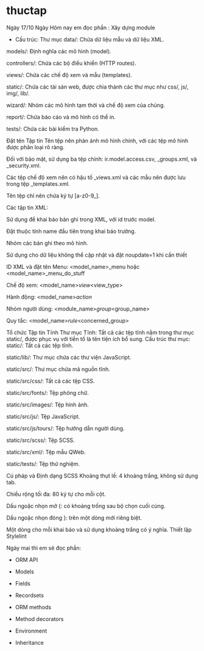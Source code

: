 # thuctap

 Ngày 17/10
Ngày Hôm nay em đọc phần : Xây dựng module
 + Cấu trúc: 
 Thư mục
data/: Chứa dữ liệu mẫu và dữ liệu XML.


models/: Định nghĩa các mô hình (model).


controllers/: Chứa các bộ điều khiển (HTTP routes).


views/: Chứa các chế độ xem và mẫu (templates).


static/: Chứa các tài sản web, được chia thành các thư mục như css/, js/, img/, lib/.


wizard/: Nhóm các mô hình tạm thời và chế độ xem của chúng.


report/: Chứa báo cáo và mô hình có thể in.
 

tests/: Chứa các bài kiểm tra Python.


Đặt tên Tập tin
Tên tệp nên phản ánh mô hình chính, với các tệp mô hình được phân loại rõ ràng.


Đối với bảo mật, sử dụng ba tệp chính: ir.model.access.csv, <module>_groups.xml, và <model>_security.xml.


Các tệp chế độ xem nên có hậu tố _views.xml và các mẫu nên được lưu trong tệp <model>_templates.xml.


Tên tệp chỉ nên chứa ký tự [a-z0-9_].

Các tập tin XML: 

Sử dụng <record> để khai báo bản ghi trong XML, với id trước model.


Đặt thuộc tính name đầu tiên trong khai báo trường.


Nhóm các bản ghi theo mô hình.


Sử dụng <data> cho dữ liệu không thể cập nhật và đặt noupdate=1 khi cần thiết

ID XML và đặt tên
Menu: <model_name>_menu hoặc <model_name>_menu_do_stuff


Chế độ xem: <model_name>_view_<view_type>


Hành động: <model_name>_action_<detail>


Nhóm người dùng: <module_name>_group_<group_name>


Quy tắc: <model_name>_rule_<concerned_group>

Tổ chức Tập tin Tĩnh
Thư mục Tĩnh: Tất cả các tệp tĩnh nằm trong thư mục static/, được phục vụ với tiền tố là tên tiện ích bổ sung.
Cấu trúc thư mục:
static/: Tất cả các tệp tĩnh.


static/lib/: Thư mục chứa các thư viện JavaScript.


static/src/: Thư mục chứa mã nguồn tĩnh.


static/src/css/: Tất cả các tệp CSS.


static/src/fonts/: Tệp phông chữ.


static/src/images/: Tệp hình ảnh.


static/src/js/: Tệp JavaScript.


static/src/js/tours/: Tệp hướng dẫn người dùng.


static/src/scss/: Tệp SCSS.


static/src/xml/: Tệp mẫu QWeb.


static/tests/: Tệp thử nghiệm.

Cú pháp và Định dạng SCSS
Khoảng thụt lề: 4 khoảng trắng, không sử dụng tab.


Chiều rộng tối đa: 80 ký tự cho mỗi cột.


Dấu ngoặc nhọn mở {: có khoảng trống sau bộ chọn cuối cùng.


Dấu ngoặc nhọn đóng }: trên một dòng mới riêng biệt.


Một dòng cho mỗi khai báo và sử dụng khoảng trắng có ý nghĩa.
Thiết lập Stylelint

Ngày mai thì em sẽ đọc phần:
+ ORM API
* Models
* Fields
* Recordsets
* ORM methods

* Method decorators
* Environment
* Inheritance
